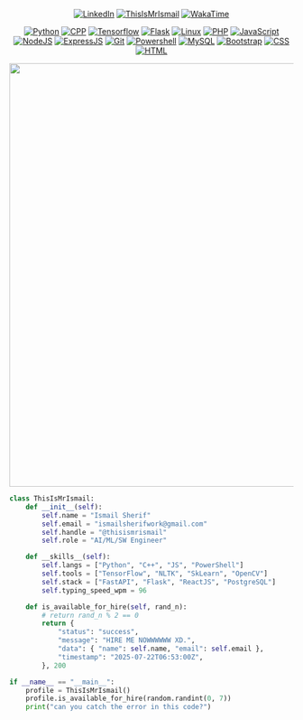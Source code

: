 <meta http-equiv="Cache-Control" content="no-cache, no-store, must-revalidate">
<meta http-equiv="Pragma" content="no-cache">
<meta http-equiv="Expires" content="0">

<div align="center">

[![LinkedIn](https://img.shields.io/static/v1?message=LinkedIn&logo=linkedin&label=&color=0077B5&logoColor=white&flat)](https://linkedin.com/in/ThisIsMrIsmail)
[![ThisIsMrIsmail](https://komarev.com/ghpvc/?username=ThisIsMrIsmail&label=Profile%20Views&color=blueviolet&flat)](https://github.com/ThisIsMrIsmail)
[![WakaTime](https://wakatime.com/badge/user/da667081-e299-4c08-85ff-0eb8e72377a3.svg/?style=flat)](https://wakatime.com/@ThisIsMrIsmail)

[![Python](https://skillicons.dev/icons?i=py)](https://python.org)
[![CPP](https://skillicons.dev/icons?i=cpp)](https://w3schools.com/cpp)
[![Tensorflow](https://skillicons.dev/icons?i=tensorflow)](https://tensorflow.org)
[![Flask](https://skillicons.dev/icons?i=flask)](https://flask.palletsprojects.com)
[![Linux](https://skillicons.dev/icons?i=linux)](https://linux.org)
[![PHP](https://skillicons.dev/icons?i=php)](https://php.net)
[![JavaScript](https://skillicons.dev/icons?i=js)](https://w3schools.com/js)
[![NodeJS](https://skillicons.dev/icons?i=nodejs)](https://nodejs.org)
[![ExpressJS](https://skillicons.dev/icons?i=express)](https://expressjs.com)
[![Git](https://skillicons.dev/icons?i=git)](https://git-scm.com)
[![Powershell](https://skillicons.dev/icons?i=powershell)](https://learn.microsoft.com/en-us/powershell)
[![MySQL](https://skillicons.dev/icons?i=mysql)](https://mysql.com)
[![Bootstrap](https://skillicons.dev/icons?i=bootstrap)](https://getbootstrap.com)
[![CSS](https://skillicons.dev/icons?i=css)](https://w3schools.com/css)
[![HTML](https://skillicons.dev/icons?i=html)](https://w3schools.com/html/) 

<img width="4500" height="750" alt="github-cover-image" src="https://github.com/user-attachments/assets/56ae4326-7268-48b1-8eb9-ec12ceec56e5" />

</div>

```python
class ThisIsMrIsmail:
    def __init__(self):
        self.name = "Ismail Sherif"
        self.email = "ismailsherifwork@gmail.com"
        self.handle = "@thisismrismail"
        self.role = "AI/ML/SW Engineer"

    def __skills__(self):
        self.langs = ["Python", "C++", "JS", "PowerShell"]
        self.tools = ["TensorFlow", "NLTK", "SkLearn", "OpenCV"]
        self.stack = ["FastAPI", "Flask", "ReactJS", "PostgreSQL"]
        self.typing_speed_wpm = 96

    def is_available_for_hire(self, rand_n):
        # return rand_n % 2 == 0
        return {
            "status": "success",
            "message": "HIRE ME NOWWWWWW XD.",
            "data": { "name": self.name, "email": self.email },
            "timestamp": "2025-07-22T06:53:00Z",
        }, 200

if __name__ == "__main__":
    profile = ThisIsMrIsmail()
    profile.is_available_for_hire(random.randint(0, 7))
    print("can you catch the error in this code?")
```
